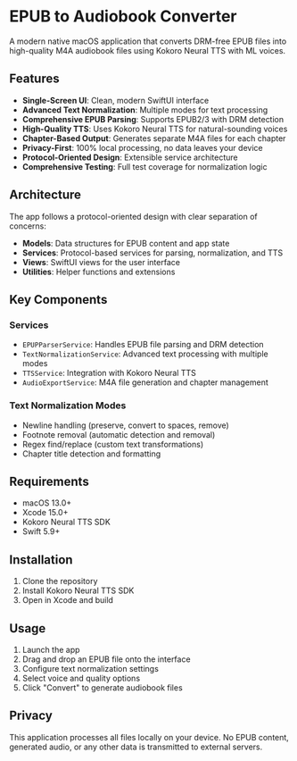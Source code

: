 # EPUB to Audiobook Converter

A modern native macOS application that converts DRM-free EPUB files into high-quality M4A audiobook files using Kokoro Neural TTS with ML voices.

## Features

- **Single-Screen UI**: Clean, modern SwiftUI interface
- **Advanced Text Normalization**: Multiple modes for text processing
- **Comprehensive EPUB Parsing**: Supports EPUB2/3 with DRM detection
- **High-Quality TTS**: Uses Kokoro Neural TTS for natural-sounding voices
- **Chapter-Based Output**: Generates separate M4A files for each chapter
- **Privacy-First**: 100% local processing, no data leaves your device
- **Protocol-Oriented Design**: Extensible service architecture
- **Comprehensive Testing**: Full test coverage for normalization logic

## Architecture

The app follows a protocol-oriented design with clear separation of concerns:

- **Models**: Data structures for EPUB content and app state
- **Services**: Protocol-based services for parsing, normalization, and TTS
- **Views**: SwiftUI views for the user interface
- **Utilities**: Helper functions and extensions

## Key Components

### Services
- `EPUPParserService`: Handles EPUB file parsing and DRM detection
- `TextNormalizationService`: Advanced text processing with multiple modes
- `TTSService`: Integration with Kokoro Neural TTS
- `AudioExportService`: M4A file generation and chapter management

### Text Normalization Modes
- Newline handling (preserve, convert to spaces, remove)
- Footnote removal (automatic detection and removal)
- Regex find/replace (custom text transformations)
- Chapter title detection and formatting

## Requirements

- macOS 13.0+
- Xcode 15.0+
- Kokoro Neural TTS SDK
- Swift 5.9+

## Installation

1. Clone the repository
2. Install Kokoro Neural TTS SDK
3. Open in Xcode and build

## Usage

1. Launch the app
2. Drag and drop an EPUB file onto the interface
3. Configure text normalization settings
4. Select voice and quality options
5. Click "Convert" to generate audiobook files

## Privacy

This application processes all files locally on your device. No EPUB content, generated audio, or any other data is transmitted to external servers.